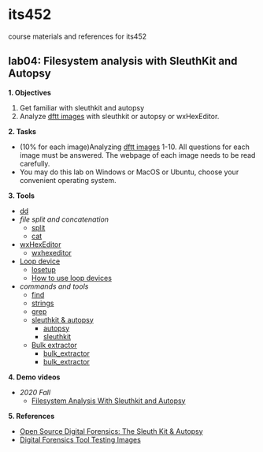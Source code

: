 # its452
course materials and references for its452

## lab04: Filesystem analysis with SleuthKit and Autopsy

**1. Objectives**

1. Get familiar with sleuthkit and autopsy
2. Analyze [dftt images](http://dftt.sourceforge.net/) with sleuthkit or autopsy or wxHexEditor.

**2. Tasks**

* (10% for each image)Analyzing [dftt images](http://dftt.sourceforge.net/) 1-10. All questions for each image must be answered. The webpage of each image needs to be read carefully.
* You may do this lab on Windows or MacOS or Ubuntu, choose your convenient operating system.

**3. Tools**

* [dd](https://en.wikipedia.org/wiki/Dd_(Unix))
* _file split and concatenation_
  * [split](https://en.wikipedia.org/wiki/Split_(Unix))
  * [cat](https://en.wikipedia.org/wiki/Cat_(Unix))
* [wxHexEditor](https://www.wxhexeditor.org/)
  * [wxhexeditor](../../lectures/module02/wxhexeditor.md)
* [Loop device](https://en.wikipedia.org/wiki/Loop_device)
  * [losetup](https://man7.org/linux/man-pages/man8/losetup.8.html)
  * [How to use loop devices](https://blog.sleeplessbeastie.eu/2017/07/03/how-to-use-loop-devices/)
* _commands and tools_
  * [find](https://en.wikipedia.org/wiki/Find_(Unix))
  * [strings](https://en.wikipedia.org/wiki/Strings_(Unix))
  * [grep](https://en.wikipedia.org/wiki/Grep)
  * [sleuthkit & autopsy](https://www.sleuthkit.org/)
    * [autopsy](http://sleuthkit.org/autopsy/docs/user-docs/)
    * [sleuthkit](http://wiki.sleuthkit.org/index.php?title=Help_Documents)
  * [Bulk extractor](https://forensicswiki.xyz/wiki/index.php?title=Bulk_extractor)
    * [bulk_extractor](https://github.com/simsong/bulk_extractor)
    * [bulk_extractor](http://downloads.digitalcorpora.org/downloads/bulk_extractor/)

**4. Demo videos**

* _2020 Fall_
  * [Filesystem Analysis With Sleuthkit and Autopsy](https://youtu.be/NX1m1Uqu-DY)

**5. References**
* [Open Source Digital Forensics: The Sleuth Kit & Autopsy](http://sleuthkit.org/)
* [Digital Forensics Tool Testing Images](http://dftt.sourceforge.net/)

